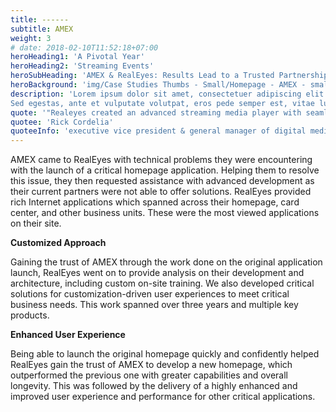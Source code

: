```yaml
---
title: ------
subtitle: AMEX
weight: 3
# date: 2018-02-10T11:52:18+07:00
heroHeading1: 'A Pivotal Year'
heroHeading2: 'Streaming Events'
heroSubHeading: 'AMEX & RealEyes: Results Lead to a Trusted Partnership'
heroBackground: 'img/Case Studies Thumbs - Small/Homepage - AMEX - small.jpg'
description: 'Lorem ipsum dolor sit amet, consectetuer adipiscing elit. Phasellus hendrerit. Pellentesque aliquet nibh nec urna. In nisi neque, aliquet vel, dapibus id, mattis vel, nisi. Sed pretium, ligula sollicitudin laoreet viverra, tortor libero sodales leo, eget blandit nunc tortor eu nibh. Nullam mollis. Ut justo. Suspendisse potenti.
Sed egestas, ante et vulputate volutpat, eros pede semper est, vitae luctus metus libero eu augue. Morbi purus libero, faucibus adipiscing, commodo quis, gravida id, est. Sed lectus. Praesent elementum hendrerit tortor. Sed semper lorem at felis. Vestibulum volutpat, lacus a ultrices sagittis, mi neque euismod dui, eu pulvinar nunc sapien ornare nisl. Phasellus pede arcu, dapibus eu, fermentum et, dapibus sed, urna.'
quote: '"Realeyes created an advanced streaming media player with seamless clientside ad stitching for desktop and mobile web, worked as a trusted and valued partner to determine the best format and test multiple levels of redundancy, failover architecture and delivery."'
quotee: 'Rick Cordelia'
quoteeInfo: 'executive vice president & general manager of digital media, NBC Sports Group'
---
```


AMEX came to RealEyes with technical problems they were encountering with the launch of a critical homepage application. Helping them to resolve this issue, they then requested assistance with advanced development as their current partners were not able to offer solutions. RealEyes provided rich Internet applications which spanned across their homepage, card center, and other business units. These were the most viewed applications on their site. 

**Customized Approach**

Gaining the trust of AMEX through the work done on the original application launch, RealEyes went on to provide analysis on their development and architecture, including custom on-site training. We also developed critical solutions for customization-driven user experiences to meet critical business needs. This work spanned over three years and multiple key products. 

**Enhanced User Experience**

Being able to launch the original homepage quickly and confidently helped RealEyes gain the trust of AMEX to develop a new homepage, which outperformed the previous one with greater capabilities and overall longevity. This was followed by the delivery of a highly enhanced and improved user experience and performance for other critical applications. 
